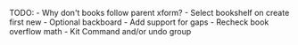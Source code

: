 TODO:
    - Why don't books follow parent xform?
    - Select bookshelf on create first new
    - Optional backboard
    - Add support for gaps
    - Recheck book overflow math
    - Kit Command and/or undo group
